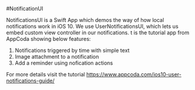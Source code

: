 #NotificationUI

NotificationsUI is a Swift App which demos the way of how local notifications work in iOS 10. We use UserNotificationsUI, which lets us embed custom view controller in our notifications. t is the tutorial app from AppCoda showing below features:
1. Notifications triggered by time with simple text
2. Image attachment to a notification
3. Add a reminder using nofication actions

For more details visit the tutorial https://www.appcoda.com/ios10-user-notifications-guide/
